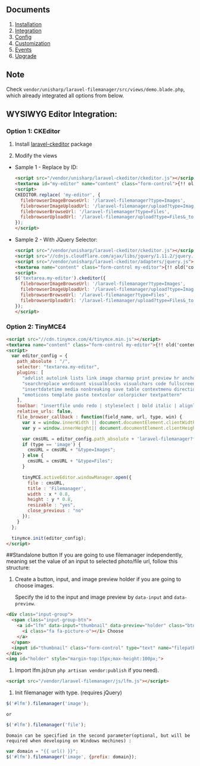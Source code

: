 ## Documents
  1. [Installation](https://github.com/UniSharp/laravel-filemanager/blob/master/docs/installation.md)
  1. [Integration](https://github.com/UniSharp/laravel-filemanager/blob/master/docs/integration.md)
  1. [Config](https://github.com/UniSharp/laravel-filemanager/blob/master/docs/config.md)
  1. [Customization](https://github.com/UniSharp/laravel-filemanager/blob/master/docs/customization.md)
  1. [Events](https://github.com/UniSharp/laravel-filemanager/blob/master/docs/events.md)
  1. [Upgrade](https://github.com/UniSharp/laravel-filemanager/blob/master/docs/upgrade.md)

## Note
Check `vendor/unisharp/laravel-filemanager/src/views/demo.blade.php`, which already integrated all options from below.

## WYSIWYG Editor Integration:
### Option 1: CKEditor
 1. Install [laravel-ckeditor](https://github.com/UniSharp/laravel-ckeditor) package

 1. Modify the views

  * Sample 1 - Replace by ID:
    
    ```html
    <script src="/vendor/unisharp/laravel-ckeditor/ckeditor.js"></script>
    <textarea id="my-editor" name="content" class="form-control">{!! old('content', 'test editor content') !!}</textarea>
    <script>
    CKEDITOR.replace( 'my-editor', {
      filebrowserImageBrowseUrl: '/laravel-filemanager?type=Images',
      filebrowserImageUploadUrl: '/laravel-filemanager/upload?type=Images&_token={{csrf_token()}}',
      filebrowserBrowseUrl: '/laravel-filemanager?type=Files',
      filebrowserUploadUrl: '/laravel-filemanager/upload?type=Files&_token={{csrf_token()}}'
    });
    </script>
    ```
    
  * Sample 2 - With JQuery Selector:
        
    ```html
    <script src="/vendor/unisharp/laravel-ckeditor/ckeditor.js"></script>
    <script src="//cdnjs.cloudflare.com/ajax/libs/jquery/1.11.2/jquery.min.js"></script>
    <script src="/vendor/unisharp/laravel-ckeditor/adapters/jquery.js"></script>
    <textarea name="content" class="form-control my-editor">{!! old('content', 'test editor content') !!}</textarea>
    <script>
    $('textarea.my-editor').ckeditor({
      filebrowserImageBrowseUrl: '/laravel-filemanager?type=Images',
      filebrowserImageUploadUrl: '/laravel-filemanager/upload?type=Images&_token={{csrf_token()}}',
      filebrowserBrowseUrl: '/laravel-filemanager?type=Files',
      filebrowserUploadUrl: '/laravel-filemanager/upload?type=Files&_token={{csrf_token()}}'
    });
    </script>
    ```

### Option 2: TinyMCE4
  ```html
  <script src="//cdn.tinymce.com/4/tinymce.min.js"></script>
  <textarea name="content" class="form-control my-editor">{!! old('content', $content) !!}</textarea>
  <script>
    var editor_config = {
      path_absolute : "/",
      selector: "textarea.my-editor",
      plugins: [
        "advlist autolink lists link image charmap print preview hr anchor pagebreak",
        "searchreplace wordcount visualblocks visualchars code fullscreen",
        "insertdatetime media nonbreaking save table contextmenu directionality",
        "emoticons template paste textcolor colorpicker textpattern"
      ],
      toolbar: "insertfile undo redo | styleselect | bold italic | alignleft aligncenter alignright alignjustify | bullist numlist outdent indent | link image media",
      relative_urls: false,
      file_browser_callback : function(field_name, url, type, win) {
        var x = window.innerWidth || document.documentElement.clientWidth || document.getElementsByTagName('body')[0].clientWidth;
        var y = window.innerHeight|| document.documentElement.clientHeight|| document.getElementsByTagName('body')[0].clientHeight;

        var cmsURL = editor_config.path_absolute + 'laravel-filemanager?field_name=' + field_name;
        if (type == 'image') {
          cmsURL = cmsURL + "&type=Images";
        } else {
          cmsURL = cmsURL + "&type=Files";
        }

        tinyMCE.activeEditor.windowManager.open({
          file : cmsURL,
          title : 'Filemanager',
          width : x * 0.8,
          height : y * 0.8,
          resizable : "yes",
          close_previous : "no"
        });
      }
    };

    tinymce.init(editor_config);
  </script>
  ```

##Standalone button
If you are going to use filemanager independently, meaning set the value of an input to selected photo/file url, follow this structure:

1. Create a button, input, and image preview holder if you are going to choose images.

    Specify the id to the input and image preview by `data-input` and `data-preview`.

  ```html
  <div class="input-group">
    <span class="input-group-btn">
      <a id="lfm" data-input="thumbnail" data-preview="holder" class="btn btn-primary">
        <i class="fa fa-picture-o"></i> Choose
      </a>
    </span>
    <input id="thumbnail" class="form-control" type="text" name="filepath">
  </div>
  <img id="holder" style="margin-top:15px;max-height:100px;">
  ``` 

1. Import lfm.js(run `php artisan vendor:publish` if you need).

  ```html
  <script src="/vendor/laravel-filemanager/js/lfm.js"></script>
  ```

1. Init filemanager with type. (requires jQuery)

  ```javascript
  $('#lfm').filemanager('image');
  ```
    or

  ```javascript
  $('#lfm').filemanager('file');
  ```

    Domain can be specified in the second parameter(optional, but will be required when developing on Windows mechines) :

  ```javascript
  var domain = "{{ url() }}";
  $('#lfm').filemanager('image', {prefix: domain});
  ```
